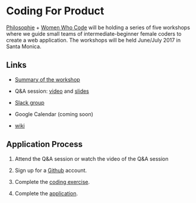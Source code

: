 # Coding For Product

[Philosophie](http://philosophie.is) + [Women Who Code](http://womenwhocode.com) will be holding a series of five workshops where we guide small teams
of intermediate-beginner female coders to create a web application. The workshops will be held June/July 2017 in Santa Monica.

## Links
* [Summary of the workshop](workshop_summary.md)

* Q&A session: [video](https://vimeo.com/218082086) and [slides](workshop_qa.pdf)

* [Slack group](https://codingforproduct.slack.com/)

* Google Calendar (coming soon)

* [wiki](https://github.com/wykhuh/coding_for_product/wiki)

## Application Process

1. Attend the Q&A session or watch the video of the Q&A session

2. Sign up for a [Github](https://github.com) account.

3. Complete the [coding exercise](coding_exercise.md).

4. Complete the [application](https://goo.gl/forms/gVgMt1WbJsFJWurp1).
